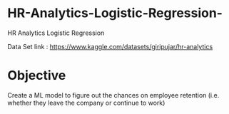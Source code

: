 # HR-Analytics-Logistic-Regression-
HR Analytics Logistic Regression 

Data Set link : https://www.kaggle.com/datasets/giripujar/hr-analytics

# Objective
Create a ML model to figure out the chances on employee retention (i.e. whether they leave the company or continue to work)
